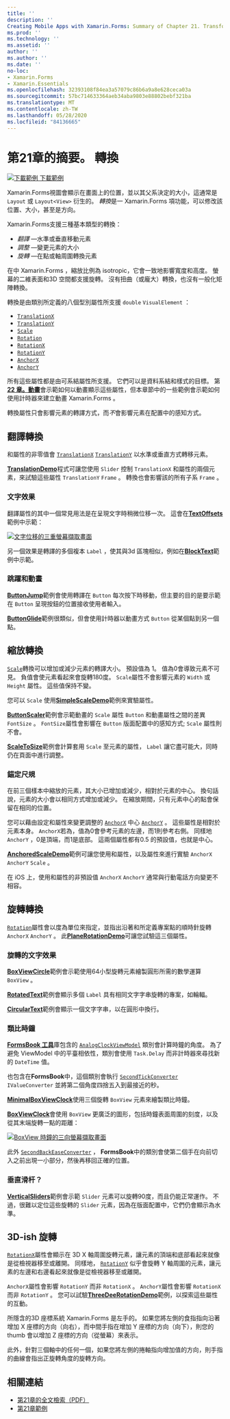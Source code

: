 ```yaml
---
title: ''
description: ''
Creating Mobile Apps with Xamarin.Forms: Summary of Chapter 21. Transforms''
ms.prod: ''
ms.technology: ''
ms.assetid: ''
author: ''
ms.author: ''
ms.date: ''
no-loc:
- Xamarin.Forms
- Xamarin.Essentials
ms.openlocfilehash: 32393108f84ea3a57079c86b6a9a8e628ceca03a
ms.sourcegitcommit: 57bc714633364aeb34aba9803e88802bebf321ba
ms.translationtype: MT
ms.contentlocale: zh-TW
ms.lasthandoff: 05/28/2020
ms.locfileid: "84136665"
---
```

# <a name="summary-of-chapter-21-transforms"></a>第21章的摘要。 轉換

[![下載範例 ](~/media/shared/download.png) 下載範例](https://github.com/xamarin/xamarin-forms-book-samples/tree/master/Chapter21)

Xamarin.Forms視圖會顯示在畫面上的位置，並以其父系決定的大小，這通常是 `Layout` 或 `Layout<View>` 衍生的。 *轉換*是一 Xamarin.Forms 項功能，可以修改該位置、大小，甚至是方向。

Xamarin.Forms支援三種基本類型的轉換：

- *翻譯* &mdash;水準或垂直移動元素
- *調整* &mdash;變更元素的大小
- *旋轉* &mdash;在點或軸周圍轉換元素

在中 Xamarin.Forms ，縮放比例為 isotropic，它會一致地影響寬度和高度。 螢幕的二維表面和3D 空間都支援旋轉。 沒有扭曲（或龐大）轉換，也沒有一般化矩陣轉換。

轉換是由類別所定義的八個型別屬性所支援 `double` `VisualElement` ：

- [`TranslationX`](xref:Xamarin.Forms.VisualElement.TranslationX)
- [`TranslationY`](xref:Xamarin.Forms.VisualElement.TranslationY)
- [`Scale`](xref:Xamarin.Forms.VisualElement.Scale)
- [`Rotation`](xref:Xamarin.Forms.VisualElement.Rotation)
- [`RotationX`](xref:Xamarin.Forms.VisualElement.RotationX)
- [`RotationY`](xref:Xamarin.Forms.VisualElement.RotationY)
- [`AnchorX`](xref:Xamarin.Forms.VisualElement.AnchorX)
- [`AnchorY`](xref:Xamarin.Forms.VisualElement.AnchorY)

所有這些屬性都是由可系結屬性所支援。 它們可以是資料系結和樣式的目標。 第[**22 章。動畫**](~/xamarin-forms/creating-mobile-apps-xamarin-forms/summaries/chapter22.md)會示範如何以動畫顯示這些屬性，但本章節中的一些範例會示範如何使用計時器來建立動畫 Xamarin.Forms [ ](~/xamarin-forms/platform/device.md#devicestarttimer)。

轉換屬性只會影響元素的轉譯方式，而*不*會影響元素在配置中的感知方式。

## <a name="the-translation-transform"></a>翻譯轉換

和屬性的非零值會 [`TranslationX`](xref:Xamarin.Forms.VisualElement.TranslationX) [`TranslationY`](xref:Xamarin.Forms.VisualElement.TranslationY) 以水準或垂直方式轉移元素。

[**TranslationDemo**](https://github.com/xamarin/xamarin-forms-book-samples/tree/master/Chapter21/TranslationDemo)程式可讓您使用 `Slider` 控制 `TranslationX` 和屬性的兩個元素，來試驗這些屬性 `TranslationY` `Frame` 。 轉換也會影響該的所有子系 `Frame` 。

### <a name="text-effects"></a>文字效果

翻譯屬性的其中一個常見用法是在呈現文字時稍微位移一次。 這會在[**TextOffsets**](https://github.com/xamarin/xamarin-forms-book-samples/tree/master/Chapter21/TextOffsets)範例中示範：

[![文字位移的三重螢幕擷取畫面](images/ch21fg03-small.png "文字位移")](images/ch21fg03-large.png#lightbox "文字位移")

另一個效果是轉譯的多個複本 `Label` ，使其與3d 區塊相似，例如在[**BlockText**](https://github.com/xamarin/xamarin-forms-book-samples/tree/master/Chapter21/BlockText)範例中示範。

### <a name="jumps-and-animations"></a>跳躍和動畫

[**ButtonJump**](https://github.com/xamarin/xamarin-forms-book-samples/tree/master/Chapter21/ButtonJump)範例會使用轉譯在 `Button` 每次按下時移動，但主要的目的是要示範在 `Button` 呈現按鈕的位置接收使用者輸入。

[**ButtonGlide**](https://github.com/xamarin/xamarin-forms-book-samples/tree/master/Chapter21/ButtonGlide)範例很類似，但會使用計時器以動畫方式 `Button` 從某個點到另一個點。

## <a name="the-scale-transform"></a>縮放轉換

[`Scale`](xref:Xamarin.Forms.VisualElement.Scale)轉換可以增加或減少元素的轉譯大小。 預設值為 1。 值為0會導致元素不可見。 負值會使元素看起來會旋轉180度。 `Scale`屬性不會影響元素的 `Width` 或 `Height` 屬性。 這些值保持不變。

您可以 `Scale` 使用[**SimpleScaleDemo**](https://github.com/xamarin/xamarin-forms-book-samples/tree/master/Chapter21/SimpleScaleDemo)範例來實驗屬性。

[**ButtonScaler**](https://github.com/xamarin/xamarin-forms-book-samples/tree/master/Chapter21/ButtonScaler)範例會示範動畫的 `Scale` 屬性 `Button` 和動畫屬性之間的差異 `FontSize` 。 `FontSize`屬性會影響在 `Button` 版面配置中的感知方式; `Scale` 屬性則不會。

[**ScaleToSize**](https://github.com/xamarin/xamarin-forms-book-samples/tree/master/Chapter21/ScaleToSize)範例會計算套用 `Scale` 至元素的屬性， `Label` 讓它盡可能大，同時仍在頁面中進行調整。

### <a name="anchoring-the-scale"></a>錨定尺規

在前三個樣本中縮放的元素，其大小已增加或減少，相對於元素的中心。 換句話說，元素的大小會以相同方式增加或減少。 在縮放期間，只有元素中心的點會保留在相同的位置。

您可以藉由設定和屬性來變更調整的 [`AnchorX`](xref:Xamarin.Forms.VisualElement.AnchorX) 中心 [`AnchorY`](xref:Xamarin.Forms.VisualElement.AnchorY) 。 這些屬性是相對於元素本身。 `AnchorX`若為，值為0會參考元素的左邊，而1則參考右側。 同樣地 `AnchorY` ，0是頂端，而1是底部。 這兩個屬性都有0.5 的預設值，也就是中心。

[**AnchoredScaleDemo**](https://github.com/xamarin/xamarin-forms-book-samples/tree/master/Chapter21/AnchoredScaleDemo)範例可讓您使用和屬性，以及屬性來進行實驗 `AnchorX` `AnchorY` `Scale` 。

在 iOS 上，使用和屬性的非預設值 `AnchorX` `AnchorY` 通常與行動電話方向變更不相容。

## <a name="the-rotation-transform"></a>旋轉轉換

[`Rotation`](xref:Xamarin.Forms.VisualElement.Rotation)屬性會以度為單位來指定，並指出沿著和所定義專案點的順時針旋轉 `AnchorX` `AnchorY` 。 此[**PlaneRotationDemo**](https://github.com/xamarin/xamarin-forms-book-samples/tree/master/Chapter21/PlaneRotationDemo)可讓您試驗這三個屬性。

### <a name="rotated-text-effects"></a>旋轉的文字效果

[**BoxViewCircle**](https://github.com/xamarin/xamarin-forms-book-samples/tree/master/Chapter21/BoxViewCircle)範例會示範使用64小型旋轉元素繪製圓形所需的數學運算 `BoxView` 。

[**RotatedText**](https://github.com/xamarin/xamarin-forms-book-samples/tree/master/Chapter21/RotatedText)範例會顯示多個 `Label` 具有相同文字字串旋轉的專案，如輪輻。

[**CircularText**](https://github.com/xamarin/xamarin-forms-book-samples/tree/master/Chapter21/CircularText)範例會顯示一個文字字串，以在圓形中換行。

### <a name="an-analog-clock"></a>類比時鐘

[**FormsBook 工具**](https://github.com/xamarin/xamarin-forms-book-samples/tree/master/Libraries/Xamarin.FormsBook.Toolkit)庫包含的 [`AnalogClockViewModel`](https://github.com/xamarin/xamarin-forms-book-samples/blob/master/Libraries/Xamarin.FormsBook.Toolkit/Xamarin.FormsBook.Toolkit/AnalogClockViewModel.cs) 類別會計算時鐘的角度。 為了避免 ViewModel 中的平臺相依性，類別會使用 `Task.Delay` 而非計時器來尋找新的 `DateTime` 值。

也包含在**FormsBook**中，這個類別會執行 [`SecondTickConverter`](https://github.com/xamarin/xamarin-forms-book-samples/blob/master/Libraries/Xamarin.FormsBook.Toolkit/Xamarin.FormsBook.Toolkit/SecondTickConverter.cs) `IValueConverter` 並將第二個角度四捨五入到最接近的秒。

[**MinimalBoxViewClock**](https://github.com/xamarin/xamarin-forms-book-samples/tree/master/Chapter21/MinimalBoxViewClock)使用三個旋轉 `BoxView` 元素來繪製類比時鐘。

[**BoxViewClock**](https://github.com/xamarin/xamarin-forms-book-samples/tree/master/Chapter21/BoxViewClock)會使用 `BoxView` 更廣泛的圖形，包括時鐘表面周圍的刻度，以及從其末端旋轉一點的距離：

[![BoxView 時鐘的三向螢幕擷取畫面](images/ch21fg17-small.png "類比時鐘臉部")](images/ch21fg17-large.png#lightbox "類比時鐘臉部")

此外 [`SecondBackEaseConverter`](https://github.com/xamarin/xamarin-forms-book-samples/blob/master/Libraries/Xamarin.FormsBook.Toolkit/Xamarin.FormsBook.Toolkit/SecondBackEaseConverter.cs) ， **FormsBook**中的類別會使第二個手在向前切入之前出現一小部分，然後再移回正確的位置。

### <a name="vertical-sliders"></a>垂直滑杆？

[**VerticalSliders**](https://github.com/xamarin/xamarin-forms-book-samples/tree/master/Chapter21/VerticalSliders)範例會示範 `Slider` 元素可以旋轉90度，而且仍能正常運作。 不過，很難以定位這些旋轉的 `Slider` 元素，因為在版面配置中，它們仍會顯示為水準。

## <a name="3d-ish-rotations"></a>3D-ish 旋轉

[`RotationX`](xref:Xamarin.Forms.VisualElement.RotationX)屬性會顯示在 3D X 軸周圍旋轉元素，讓元素的頂端和底部看起來就像是從檢視器移至或離開。 同樣地， [`RotationY`](xref:Xamarin.Forms.VisualElement.RotationY) 似乎會旋轉 Y 軸周圍的元素，讓元素的左邊和右邊看起來就像是從檢視器移至或離開。

`AnchorX`屬性會影響 `RotationY` 而非 `RotationX` 。 `AnchorY`屬性會影響 `RotationX` 而非 `RotationY` 。 您可以試驗[**ThreeDeeRotationDemo**](https://github.com/xamarin/xamarin-forms-book-samples/tree/master/Chapter21/ThreeDeeRotationDemo)範例，以探索這些屬性的互動。

所隱含的3D 座標系統 Xamarin.Forms 是左手的。 如果您將左側的食指指向沿著增加 X 座標的方向（向右），而中間手指在增加 Y 座標的方向（向下），則您的 thumb 會以增加 Z 座標的方向（從螢幕）來表示。

此外，針對三個軸中的任何一個，如果您將左側的捲軸指向增加值的方向，則手指的曲線會指出正旋轉角度的旋轉方向。

## <a name="related-links"></a>相關連結

- [第21章的全文檢索（PDF）](https://download.xamarin.com/developer/xamarin-forms-book/XamarinFormsBook-Ch21-Apr2016.pdf)
- [第21章範例](https://github.com/xamarin/xamarin-forms-book-samples/tree/master/Chapter21)
